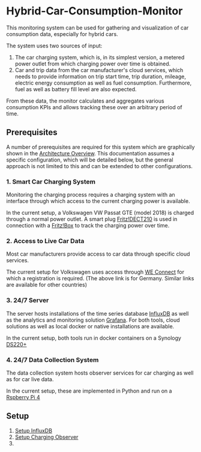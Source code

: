 # Hybrid-Car-Consumption-Monitor

This monitoring system can be used for gathering and visualization of car consumption data, especially for hybrid cars.

The system uses two sources of input:

1. The car charging system, which is, in its simplest version, a metered power outlet from which charging power over time is obtained.
2. Car and trip data from the car manufacturer's cloud services, which needs to provide information on trip start time, trip duration, mileage, electric energy consumption as well as fuel consumption.
Furthermore, fuel as well as battery fill level are also expected.

From these data, the monitor calculates and aggregates various consumption KPIs and allows tracking these over an arbitrary period of time.

## Prerequisites

A number of prerequisites are required for this system which are graphically shown in the [Architecture Overview](docs/architecture.md).
This documentation assumes a specific configuration, which will be detailed below, but the general approach is not limited to this and can be extended to other configurations.

### 1. Smart Car Charging System

Monitoring the charging process requires a charging system with an interface through which access to the current charging power is available.

In the current setup, a Volkswagen VW Passat GTE (model 2018) is charged through a normal power outlet.
A smart plug [Fritz!DECT210](https://en.avm.de/products/smart-home/fritzdect-210/) is used in connection with a [Fritz!Box](https://en.avm.de/products/fritzbox/) to track the charging power over time.

### 2. Access to Live Car Data

Most car manufacturers provide access to car data through specific cloud services.

The current setup for Volkswagen uses access through [WE Connect](https://www.volkswagen-nutzfahrzeuge.de/de/digitale-dienste-und-apps/we-connect.html) for which a registration is required.
(The above link is for Germany. Similar links are available for other countries)

### 3. 24/7 Server

The server hosts installations of the time series database [InfluxDB](https://www.influxdata.com/products/) as well as the analytics and monitoring solution [Grafana](https://grafana.com/). For both tools, cloud solutions as well as local docker or native installations are available.

In the current setup, both tools run in docker containers on a Synology [DS220+](https://www.synology.com/de-de/products/DS220+)

### 4. 24/7 Data Collection System

The data collection system hosts observer services for car charging as well as for car live data.

In the current setup, these are implemented in Python and run on a [Rspberry Pi 4](https://www.raspberrypi.com/products/raspberry-pi-4-model-b/)

## Setup

1. [Setup InfluxDB](docs/setupInfluxDB.md)
2. [Setup Charging Observer](docs/setupChargingObserver.md)
3. 